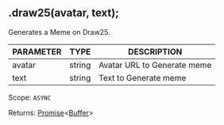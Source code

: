 ## .draw25(avatar, text);
Generates a Meme on Draw25.

| PARAMETER   | TYPE   | DESCRIPTION                                    |
| ----------- | ------ | ---------------------------------------------- |
| avatar      | string | Avatar URL to Generate meme                    |
| text        | string | Text to Generate meme                          |

Scope: `ASYNC`

Returns: <a href="https://developer.mozilla.org/en-US/docs/Web/JavaScript/Reference/Global_Objects/Promise">Promise</a><<a href="https://nodejs.org/dist/latest/docs/api/buffer.html#buffer_class_buffer">Buffer</a>>